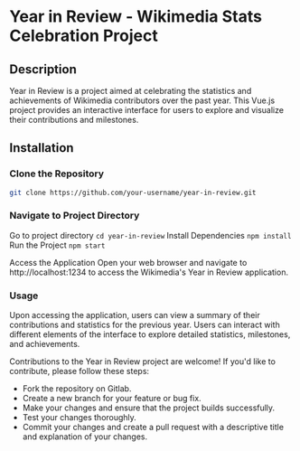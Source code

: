 # Year in Review - Wikimedia Stats Celebration Project

## Description

Year in Review is a project aimed at celebrating the statistics and achievements of Wikimedia contributors over the past year. This Vue.js project provides an interactive interface for users to explore and visualize their contributions and milestones.

## Installation

### Clone the Repository

```bash
git clone https://github.com/your-username/year-in-review.git
```

### Navigate to Project Directory

Go to project directory `cd year-in-review`
Install Dependencies `npm install`
Run the Project `npm start`

Access the Application
Open your web browser and navigate to http://localhost:1234 to access the Wikimedia's Year in Review application.

### Usage

Upon accessing the application, users can view a summary of their contributions and statistics for the previous year.
Users can interact with different elements of the interface to explore detailed statistics, milestones, and achievements.

Contributions to the Year in Review project are welcome! If you'd like to contribute, please follow these steps:

- Fork the repository on Gitlab.
- Create a new branch for your feature or bug fix.
- Make your changes and ensure that the project builds successfully.
- Test your changes thoroughly.
- Commit your changes and create a pull request with a descriptive title and explanation of your changes.
